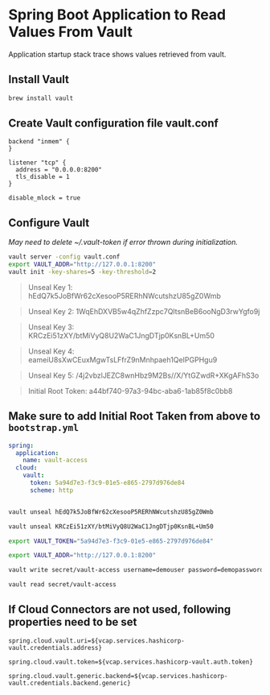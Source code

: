 # Spring Boot Application to Read Values From Vault

Application startup stack trace shows values retrieved from vault.


## Install Vault

```bash
brew install vault
```


## Create Vault configuration file vault.conf

```
backend "inmem" {
}

listener "tcp" {
  address = "0.0.0.0:8200"
  tls_disable = 1
}

disable_mlock = true

```

## Configure Vault

_May need to delete ~/.vault-token if error thrown during initialization._

```bash
vault server -config vault.conf
export VAULT_ADDR="http://127.0.0.1:8200"
vault init -key-shares=5 -key-threshold=2
```

>Unseal Key 1: hEdQ7k5JoBfWr62cXesooP5RERhNWcutshzU85gZ0Wmb

>Unseal Key 2: 1WqEhDXVB5w4qZhfZzpc7QltsnBeB6ooNgD3rwYgfo9j

>Unseal Key 3: KRCzEi51zXY/btMiVyQ8U2WaC1JngDTjp0KsnBL+Um50

>Unseal Key 4: eameiU8sXwCEuxMgwTsLFfrZ9nMnhpaeh1QeIPGPHgu9

>Unseal Key 5: /4j2vbzlJEZC8wnHbz9M2Bs//X/YtGZwdR+XKgAFhS3o

>Initial Root Token: a44bf740-97a3-94bc-aba6-1ab85f8c0bb8

## Make sure to add Initial Root Taken from above to `bootstrap.yml`

```yaml
spring:
  application:
    name: vault-access
  cloud:
    vault:
      token: 5a94d7e3-f3c9-01e5-e865-2797d976de84
      scheme: http

```

```bash

vault unseal hEdQ7k5JoBfWr62cXesooP5RERhNWcutshzU85gZ0Wmb

vault unseal KRCzEi51zXY/btMiVyQ8U2WaC1JngDTjp0KsnBL+Um50

export VAULT_TOKEN="5a94d7e3-f3c9-01e5-e865-2797d976de84"

export VAULT_ADDR="http://127.0.0.1:8200"

vault write secret/vault-access username=demouser password=demopassword

vault read secret/vault-access

```

## If Cloud Connectors are not used, following properties need to be set

`spring.cloud.vault.uri=${vcap.services.hashicorp-vault.credentials.address}`

`spring.cloud.vault.token=${vcap.services.hashicorp-vault.auth.token}`

`spring.cloud.vault.generic.backend=${vcap.services.hashicorp-vault.credentials.backend.generic}`





